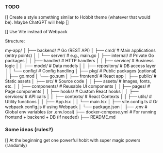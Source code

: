 ### TODO

[] Create a style something similar to Hobbit theme (whatever that would be). Maybe ChatGPT will help
[] 

[] Use Vite instead of Webpack


Structure:

my-app/
│
├── backend/                # Go (REST API)
│   ├── cmd/                # Main applications (entry points)
│   │   └── server/         # e.g., main.go
│   ├── internal/           # Private Go packages
│   │   ├── handler/        # HTTP handlers
│   │   ├── service/        # Business logic
│   │   ├── model/          # Data models
│   │   ├── repository/     # DB access layer
│   │   └── config/         # Config handling
│   ├── pkg/                # Public packages (optional)
│   ├── go.mod
│   └── go.sum
│
├── frontend/               # React app
│   ├── public/             # Static assets
│   ├── src/                # Source code
│   │   ├── assets/         # Images, fonts, etc.
│   │   ├── components/     # Reusable UI components
│   │   ├── pages/          # Page components
│   │   ├── hooks/          # Custom React hooks
│   │   ├── services/       # API calls
│   │   ├── contexts/       # React Contexts
│   │   ├── utils/          # Utility functions
│   │   ├── App.tsx
│   │   └── main.tsx
│   ├── vite.config.ts      # Or webpack.config.js if using Webpack
│   └── package.json
│
├── .env                    # Global env variables (or .env.local)
├── docker-compose.yml      # For running frontend + backend + DB (if needed)
├── README.md




### Some ideas (rules?)

[] At the beginning get one powerful hobit with super magic powers (randomly)